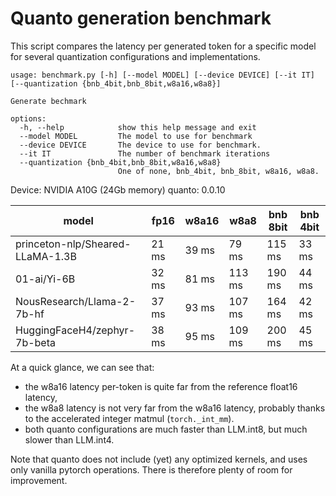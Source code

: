 # Quanto generation benchmark

This script compares the latency per generated token for a specific model for several quantization configurations and implementations.

```
usage: benchmark.py [-h] [--model MODEL] [--device DEVICE] [--it IT] [--quantization {bnb_4bit,bnb_8bit,w8a16,w8a8}]

Generate bechmark

options:
  -h, --help            show this help message and exit
  --model MODEL         The model to use for benchmark
  --device DEVICE       The device to use for benchmark.
  --it IT               The number of benchmark iterations
  --quantization {bnb_4bit,bnb_8bit,w8a16,w8a8}
                        One of none, bnb_4bit, bnb_8bit, w8a16, w8a8.
```

Device: NVIDIA A10G (24Gb memory)
quanto: 0.0.10

| model                            | fp16  | w8a16 | w8a8   | bnb 8bit | bnb 4bit |
|----------------------------------|-------|-------|--------|----------|----------|
| princeton-nlp/Sheared-LLaMA-1.3B | 21 ms | 39 ms | 79 ms  | 115 ms   | 33 ms    |
| 01-ai/Yi-6B                      | 32 ms | 81 ms | 113 ms | 190 ms   | 44 ms    |
| NousResearch/Llama-2-7b-hf       | 37 ms | 93 ms | 107 ms | 164 ms   | 42 ms    |
| HuggingFaceH4/zephyr-7b-beta     | 38 ms | 95 ms | 109 ms | 200 ms   | 45 ms    |

At a quick glance, we can see that:

- the w8a16 latency per-token is quite far from the reference float16 latency,
- the w8a8 latency is not very far from the w8a16 latency, probably thanks to
the accelerated integer matmul (`torch._int_mm`).
- both quanto configurations are much faster than LLM.int8, but much slower than LLM.int4.

Note that quanto does not include (yet) any optimized kernels, and uses only vanilla
pytorch operations. There is therefore plenty of room for improvement.
